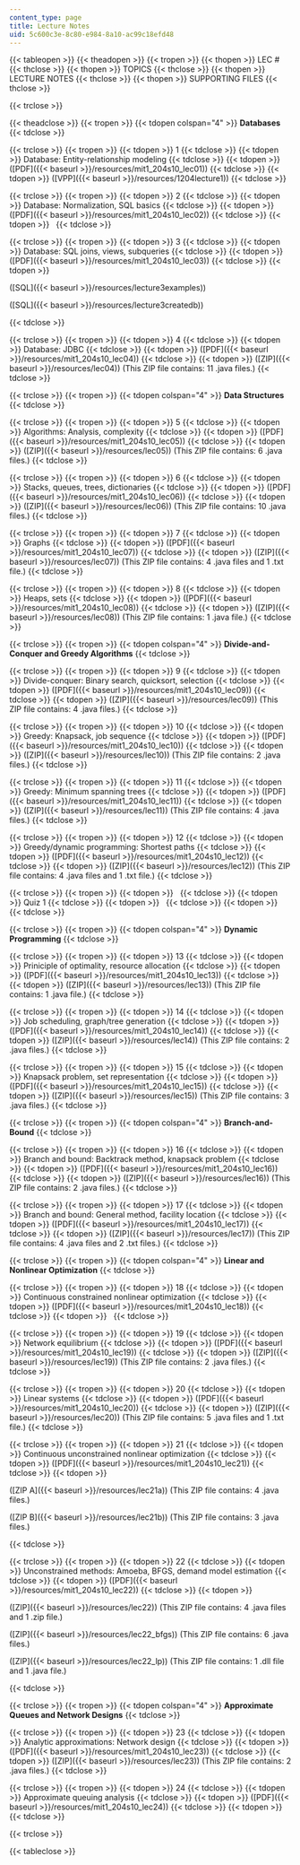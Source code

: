```yaml
---
content_type: page
title: Lecture Notes
uid: 5c600c3e-8c80-e984-8a10-ac99c18efd48
---
```


{{< tableopen >}}
{{< theadopen >}}
{{< tropen >}}
{{< thopen >}}
LEC #
{{< thclose >}}
{{< thopen >}}
TOPICS
{{< thclose >}}
{{< thopen >}}
LECTURE NOTES
{{< thclose >}}
{{< thopen >}}
SUPPORTING FILES
{{< thclose >}}

{{< trclose >}}

{{< theadclose >}}
{{< tropen >}}
{{< tdopen colspan="4" >}}
**Databases**
{{< tdclose >}}

{{< trclose >}}
{{< tropen >}}
{{< tdopen >}}
1
{{< tdclose >}}
{{< tdopen >}}
Database: Entity-relationship modeling
{{< tdclose >}}
{{< tdopen >}}
([PDF]({{< baseurl >}}/resources/mit1_204s10_lec01))
{{< tdclose >}}
{{< tdopen >}}
([VPP]({{< baseurl >}}/resources/1204lecture1))
{{< tdclose >}}

{{< trclose >}}
{{< tropen >}}
{{< tdopen >}}
2
{{< tdclose >}}
{{< tdopen >}}
Database: Normalization, SQL basics
{{< tdclose >}}
{{< tdopen >}}
([PDF]({{< baseurl >}}/resources/mit1_204s10_lec02))
{{< tdclose >}}
{{< tdopen >}}
 
{{< tdclose >}}

{{< trclose >}}
{{< tropen >}}
{{< tdopen >}}
3
{{< tdclose >}}
{{< tdopen >}}
Database: SQL joins, views, subqueries
{{< tdclose >}}
{{< tdopen >}}
([PDF]({{< baseurl >}}/resources/mit1_204s10_lec03))
{{< tdclose >}}
{{< tdopen >}}


([SQL]({{< baseurl >}}/resources/lecture3examples))

([SQL]({{< baseurl >}}/resources/lecture3createdb))


{{< tdclose >}}

{{< trclose >}}
{{< tropen >}}
{{< tdopen >}}
4
{{< tdclose >}}
{{< tdopen >}}
Database: JDBC
{{< tdclose >}}
{{< tdopen >}}
([PDF]({{< baseurl >}}/resources/mit1_204s10_lec04))
{{< tdclose >}}
{{< tdopen >}}
([ZIP]({{< baseurl >}}/resources/lec04)) (This ZIP file contains: 11 .java files.)
{{< tdclose >}}

{{< trclose >}}
{{< tropen >}}
{{< tdopen colspan="4" >}}
**Data Structures**
{{< tdclose >}}

{{< trclose >}}
{{< tropen >}}
{{< tdopen >}}
5
{{< tdclose >}}
{{< tdopen >}}
Algorithms: Analysis, complexity
{{< tdclose >}}
{{< tdopen >}}
([PDF]({{< baseurl >}}/resources/mit1_204s10_lec05))
{{< tdclose >}}
{{< tdopen >}}
([ZIP]({{< baseurl >}}/resources/lec05)) (This ZIP file contains: 6 .java files.)
{{< tdclose >}}

{{< trclose >}}
{{< tropen >}}
{{< tdopen >}}
6
{{< tdclose >}}
{{< tdopen >}}
Stacks, queues, trees, dictionaries
{{< tdclose >}}
{{< tdopen >}}
([PDF]({{< baseurl >}}/resources/mit1_204s10_lec06))
{{< tdclose >}}
{{< tdopen >}}
([ZIP]({{< baseurl >}}/resources/lec06)) (This ZIP file contains: 10 .java files.)
{{< tdclose >}}

{{< trclose >}}
{{< tropen >}}
{{< tdopen >}}
7
{{< tdclose >}}
{{< tdopen >}}
Graphs
{{< tdclose >}}
{{< tdopen >}}
([PDF]({{< baseurl >}}/resources/mit1_204s10_lec07))
{{< tdclose >}}
{{< tdopen >}}
([ZIP]({{< baseurl >}}/resources/lec07)) (This ZIP file contains: 4 .java files and 1 .txt file.)
{{< tdclose >}}

{{< trclose >}}
{{< tropen >}}
{{< tdopen >}}
8
{{< tdclose >}}
{{< tdopen >}}
Heaps, sets
{{< tdclose >}}
{{< tdopen >}}
([PDF]({{< baseurl >}}/resources/mit1_204s10_lec08))
{{< tdclose >}}
{{< tdopen >}}
([ZIP]({{< baseurl >}}/resources/lec08)) (This ZIP file contains: 1 .java file.)
{{< tdclose >}}

{{< trclose >}}
{{< tropen >}}
{{< tdopen colspan="4" >}}
**Divide-and-Conquer and Greedy Algorithms**
{{< tdclose >}}

{{< trclose >}}
{{< tropen >}}
{{< tdopen >}}
9
{{< tdclose >}}
{{< tdopen >}}
Divide-conquer: Binary search, quicksort, selection
{{< tdclose >}}
{{< tdopen >}}
([PDF]({{< baseurl >}}/resources/mit1_204s10_lec09))
{{< tdclose >}}
{{< tdopen >}}
([ZIP]({{< baseurl >}}/resources/lec09)) (This ZIP file contains: 4 .java files.)
{{< tdclose >}}

{{< trclose >}}
{{< tropen >}}
{{< tdopen >}}
10
{{< tdclose >}}
{{< tdopen >}}
Greedy: Knapsack, job sequence
{{< tdclose >}}
{{< tdopen >}}
([PDF]({{< baseurl >}}/resources/mit1_204s10_lec10))
{{< tdclose >}}
{{< tdopen >}}
([ZIP]({{< baseurl >}}/resources/lec10)) (This ZIP file contains: 2 .java files.)
{{< tdclose >}}

{{< trclose >}}
{{< tropen >}}
{{< tdopen >}}
11
{{< tdclose >}}
{{< tdopen >}}
Greedy: Minimum spanning trees
{{< tdclose >}}
{{< tdopen >}}
([PDF]({{< baseurl >}}/resources/mit1_204s10_lec11))
{{< tdclose >}}
{{< tdopen >}}
([ZIP]({{< baseurl >}}/resources/lec11)) (This ZIP file contains: 4 .java files.)
{{< tdclose >}}

{{< trclose >}}
{{< tropen >}}
{{< tdopen >}}
12
{{< tdclose >}}
{{< tdopen >}}
Greedy/dynamic programming: Shortest paths
{{< tdclose >}}
{{< tdopen >}}
([PDF]({{< baseurl >}}/resources/mit1_204s10_lec12))
{{< tdclose >}}
{{< tdopen >}}
([ZIP]({{< baseurl >}}/resources/lec12)) (This ZIP file contains: 4 .java files and 1 .txt file.)
{{< tdclose >}}

{{< trclose >}}
{{< tropen >}}
{{< tdopen >}}
 
{{< tdclose >}}
{{< tdopen >}}
Quiz 1
{{< tdclose >}}
{{< tdopen >}}
 
{{< tdclose >}}
{{< tdopen >}}
 
{{< tdclose >}}

{{< trclose >}}
{{< tropen >}}
{{< tdopen colspan="4" >}}
**Dynamic Programming**
{{< tdclose >}}

{{< trclose >}}
{{< tropen >}}
{{< tdopen >}}
13
{{< tdclose >}}
{{< tdopen >}}
Priniciple of optimality, resource allocation
{{< tdclose >}}
{{< tdopen >}}
([PDF]({{< baseurl >}}/resources/mit1_204s10_lec13))
{{< tdclose >}}
{{< tdopen >}}
([ZIP]({{< baseurl >}}/resources/lec13)) (This ZIP file contains: 1 .java file.)
{{< tdclose >}}

{{< trclose >}}
{{< tropen >}}
{{< tdopen >}}
14
{{< tdclose >}}
{{< tdopen >}}
Job scheduling, graph/tree generation
{{< tdclose >}}
{{< tdopen >}}
([PDF]({{< baseurl >}}/resources/mit1_204s10_lec14))
{{< tdclose >}}
{{< tdopen >}}
([ZIP]({{< baseurl >}}/resources/lec14)) (This ZIP file contains: 2 .java files.)
{{< tdclose >}}

{{< trclose >}}
{{< tropen >}}
{{< tdopen >}}
15
{{< tdclose >}}
{{< tdopen >}}
Knapsack problem, set representation
{{< tdclose >}}
{{< tdopen >}}
([PDF]({{< baseurl >}}/resources/mit1_204s10_lec15))
{{< tdclose >}}
{{< tdopen >}}
([ZIP]({{< baseurl >}}/resources/lec15)) (This ZIP file contains: 3 .java files.)
{{< tdclose >}}

{{< trclose >}}
{{< tropen >}}
{{< tdopen colspan="4" >}}
**Branch-and-Bound**
{{< tdclose >}}

{{< trclose >}}
{{< tropen >}}
{{< tdopen >}}
16
{{< tdclose >}}
{{< tdopen >}}
Branch and bound: Backtrack method, knapsack problem
{{< tdclose >}}
{{< tdopen >}}
([PDF]({{< baseurl >}}/resources/mit1_204s10_lec16))
{{< tdclose >}}
{{< tdopen >}}
([ZIP]({{< baseurl >}}/resources/lec16)) (This ZIP file contains: 2 .java files.)
{{< tdclose >}}

{{< trclose >}}
{{< tropen >}}
{{< tdopen >}}
17
{{< tdclose >}}
{{< tdopen >}}
Branch and bound: General method, facility location
{{< tdclose >}}
{{< tdopen >}}
([PDF]({{< baseurl >}}/resources/mit1_204s10_lec17))
{{< tdclose >}}
{{< tdopen >}}
([ZIP]({{< baseurl >}}/resources/lec17)) (This ZIP file contains: 4 .java files and 2 .txt files.)
{{< tdclose >}}

{{< trclose >}}
{{< tropen >}}
{{< tdopen colspan="4" >}}
**Linear and Nonlinear Optimization**
{{< tdclose >}}

{{< trclose >}}
{{< tropen >}}
{{< tdopen >}}
18
{{< tdclose >}}
{{< tdopen >}}
Continuous constrained nonlinear optimization
{{< tdclose >}}
{{< tdopen >}}
([PDF]({{< baseurl >}}/resources/mit1_204s10_lec18))
{{< tdclose >}}
{{< tdopen >}}
 
{{< tdclose >}}

{{< trclose >}}
{{< tropen >}}
{{< tdopen >}}
19
{{< tdclose >}}
{{< tdopen >}}
Network equilibrium
{{< tdclose >}}
{{< tdopen >}}
([PDF]({{< baseurl >}}/resources/mit1_204s10_lec19))
{{< tdclose >}}
{{< tdopen >}}
([ZIP]({{< baseurl >}}/resources/lec19)) (This ZIP file contains: 2 .java files.)
{{< tdclose >}}

{{< trclose >}}
{{< tropen >}}
{{< tdopen >}}
20
{{< tdclose >}}
{{< tdopen >}}
Linear systems
{{< tdclose >}}
{{< tdopen >}}
([PDF]({{< baseurl >}}/resources/mit1_204s10_lec20))
{{< tdclose >}}
{{< tdopen >}}
([ZIP]({{< baseurl >}}/resources/lec20)) (This ZIP file contains: 5 .java files and 1 .txt file.)
{{< tdclose >}}

{{< trclose >}}
{{< tropen >}}
{{< tdopen >}}
21
{{< tdclose >}}
{{< tdopen >}}
Continuous unconstrained nonlinear optimization
{{< tdclose >}}
{{< tdopen >}}
([PDF]({{< baseurl >}}/resources/mit1_204s10_lec21))
{{< tdclose >}}
{{< tdopen >}}


([ZIP A]({{< baseurl >}}/resources/lec21a)) (This ZIP file contains: 4 .java files.)

([ZIP B]({{< baseurl >}}/resources/lec21b)) (This ZIP file contains: 3 .java files.)


{{< tdclose >}}

{{< trclose >}}
{{< tropen >}}
{{< tdopen >}}
22
{{< tdclose >}}
{{< tdopen >}}
Unconstrained methods: Amoeba, BFGS, demand model estimation
{{< tdclose >}}
{{< tdopen >}}
([PDF]({{< baseurl >}}/resources/mit1_204s10_lec22))
{{< tdclose >}}
{{< tdopen >}}


([ZIP]({{< baseurl >}}/resources/lec22)) (This ZIP file contains: 4 .java files and 1 .zip file.)

([ZIP]({{< baseurl >}}/resources/lec22_bfgs)) (This ZIP file contains: 6 .java files.) 

([ZIP]({{< baseurl >}}/resources/lec22_lp)) (This ZIP file contains: 1 .dll file and 1 .java file.)


{{< tdclose >}}

{{< trclose >}}
{{< tropen >}}
{{< tdopen colspan="4" >}}
**Approximate Queues and Network Designs**
{{< tdclose >}}

{{< trclose >}}
{{< tropen >}}
{{< tdopen >}}
23
{{< tdclose >}}
{{< tdopen >}}
Analytic approximations: Network design
{{< tdclose >}}
{{< tdopen >}}
([PDF]({{< baseurl >}}/resources/mit1_204s10_lec23))
{{< tdclose >}}
{{< tdopen >}}
([ZIP]({{< baseurl >}}/resources/lec23)) (This ZIP file contains: 2 .java files.)
{{< tdclose >}}

{{< trclose >}}
{{< tropen >}}
{{< tdopen >}}
24
{{< tdclose >}}
{{< tdopen >}}
Approximate queuing analysis
{{< tdclose >}}
{{< tdopen >}}
([PDF]({{< baseurl >}}/resources/mit1_204s10_lec24))
{{< tdclose >}}
{{< tdopen >}}
 
{{< tdclose >}}

{{< trclose >}}

{{< tableclose >}}